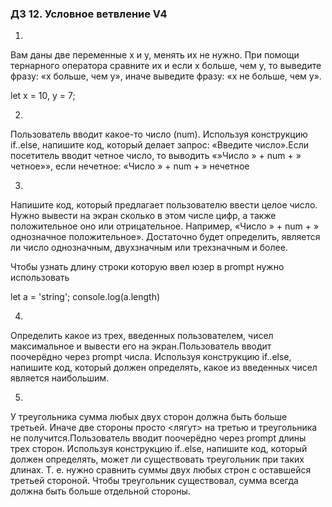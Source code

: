 ### ДЗ 12. Условное ветвление V4

1.

Вам даны две переменные x и y, менять их не нужно. При помощи тернарного оператора сравните их и если x больше, чем y,
то выведите фразу: «x больше, чем y», иначе выведите фразу: «x не больше, чем y».

let x = 10, y = 7;

2.

Пользователь вводит какое-то число (num). Используя конструкцию if..else, напишите код, который делает запрос: «Введите
число».Если посетитель вводит четное число, то выводить «»Число » + num + » четное»», если нечетное: «Число » + num + »
нечетное

3.

Напишите код, который предлагает пользователю ввести целое число. Нужно вывести на экран сколько в этом числе цифр, а
также положительное оно или отрицательное. Например, «Число » + num + » однозначное положительное». Достаточно будет
определить, является ли число однозначным, двухзначным или трехзначным и более.

Чтобы узнать длину строки которую ввел юзер в prompt нужно использовать

let a = 'string';
console.log(a.length)

4.

Определить какое из трех, введенных пользователем, чисел максимальное и вывести его на экран.Пользователь вводит
поочерёдно через prompt числа. Используя конструкцию if..else, напишите код, который должен определять, какое из
введенных чисел является наибольшим.

5.

У треугольника сумма любых двух сторон должна быть больше третьей. Иначе две стороны просто <лягут> на третью и
треугольника не получится.Пользователь вводит поочерёдно через prompt длины трех сторон. Используя конструкцию if..else,
напишите код, который должен определять, может ли существовать треугольник при таких длинах. Т. е. нужно сравнить суммы
двух любых строн с оставшейся третьей стороной. Чтобы треугольник существовал, сумма всегда должна быть больше отдельной
стороны.

